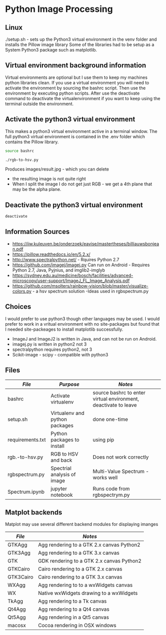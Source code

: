 # Python Image Processing


## Linux 

./setup.sh - sets up the Python3 virtual environment in the venv folder and installs the Pillow image library
Some of the libraries had to be setup as a System Python3 package such as matplotlib.


## Virtual environment background information

Virtual environments are optional but I use them to keep my machines python libraries clean. If you use a virtual environment you will need to activate the environment by sourcing the bashrc script. Then use the environment by executing python scripts.  After use the deactivate command to deactivate the virtualenvironment if you want to keep using the terminal outside the environment.

## Activate the python3 virtual environment

This makes a python3 virtual environment active in a terminal window.
The full python3 virtual environment is contained in the .env folder which contains the Pillow library.

```bash
source bashrc

./rgb-to-hsv.py
```

Produces images/result.jpg - which you can delete

* the resulting image is not quite right
* When I split the image I do not get just RGB - we get a 4th plane that may be the alpha plane.

## Deactivate the python3 virtual environment

```bash
deactivate
```

## Information Sources

* https://iiw.kuleuven.be/onderzoek/eavise/mastertheses/billiauwsbonjean.pdf
* https://pillow.readthedocs.io/en/5.2.x/
* http://www.spectralpython.net/ - Rquires Python 2.7
* https://github.com/imagej/imagej.py Can run on Android - Requires Python 2.7, Java, Pyjnius, and imglib2-imglyb
* https://sydney.edu.au/medicine/bosch/facilities/advanced-microscopy/user-support/ImageJ_FL_Image_Analysis.pdf
* https://github.com/msolters/rainbow-vision/blob/master/visualize-colors.py - a hsv spectrum solution -Ideas used in rgbspectrum.py


## Choices

I would prefer to use python3 though other languages may be used. I would prefer to work in a vritual environment with no site-packages but found that I needed site-packeages to install matplotlib successfully.

* ImageJ and ImageJ2 is written in Java, and can not be run on Android.  
* imagej.py is written in python2 not 3
* spectralpython requires python2, not 3
* Scikit-image - scipy - compatible with python3



## Files

|  *File*               | *Purpose*             | *Notes*                       |
|-----------------------|-----------------------|-------------------------------|
| bashrc                | Activate virtualenv   | source bashrc to enter virtual environment, deactivate to leave |
| setup.sh              | Virtualenv and python packages | done one-time |
| requirements.txt      | Python packages to install | using pip |
| rgb.-to-hsv.py        | RGB to HSV and back   | Does not work correctly |
| rgbspectrum.py        | Spectrial analysis of image | Multi-Value Spectrum - works well |
| Spectrum.ipynb        | jupyter notebook      | Runs code from rgbspectrym.py |


## Matplot backends

Matplot may use several different backend modules for displaying imanges

|  *File*   | *Notes*                                   |
|-----------|-------------------------------------------|
| GTKAgg    | Agg rendering to a GTK 2.x canvas Python2 |
| GTK3Agg   | Agg rendering to a GTK 3.x canvas         |
| GTK       | GDK rendering to a GTK 2.x canvas Python2 |
| GTKCairo  | Cairo rendering to a GTK 2.x canvas       |
| GTK3Cairo | Cairo rendering to a GTK 3.x canvas       |
| WXAgg     | Agg rendering to to a wxWidgets canvas    |
| WX        | Native wxWidgets drawing to a wxWidgets   |
| TkAgg     | Agg rendering to a Tk canvas              |
| Qt4Agg    | Agg rendering to a Qt4 canvas             |
| Qt5Agg    | Agg rendering in a Qt5 canvas             |
| macosx    | Cocoa rendering in OSX windows            |
